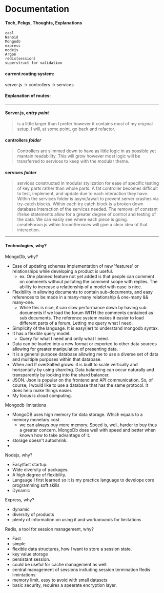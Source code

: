 # Documentation

#### Tech, Pckgs, Thoughts, Explanations

```
casl
Nanoid 
Mongodb
express
nodejs
Argon
redis(session)
superstruct for validation
```

#### current routing system:
server.js -> controllers -> services


#### Explanation of routes:

---
#### Server.js, _entry point_
>is a little larger than I prefer however it contains most of my original setup. I will, at some point, go back and refactor.
#### controllers _folder_
>Controllers are slimmed down to have as little logic in as possible yet mantain readability. This will grow however
most logic will be transferred to services to keep with the modular theme.
#### services _folder_
>services constructed in modular stylization for ease of specific testing of key parts rather than whole parts. A fat
controller becomes difficult to test, implement, and update due to each interaction they have. Within the services
folder is async/await to prevent server crashes via try-catch blocks. Within each try catch block is a broken down
database interaction of the services needed. The removal of constant if/else statements allow for a greater degree
of control and testing of the data. We can easily see where each piece is going. createForum.js within
forumServices will give a clear idea of that interaction.
---
#### Technologies, why?

MongoDb, why?
* Ease of updating schemas implementation of new 'features' or relationships while developing a product is useful.
    * ex. One planned feature not yet added is that people can comment on comments without polluting the comment scope
      with replies. The ability to increase a relationship of a model with ease is nice.
* Flexibility in allowing documents to contain sub-documents, and easy references to be made in a many-many relationship & one-many && many-one.
    * While this is nice, it can slow performance down by having sub documents if we load the forum WITH the
      comments contained as sub documents. The reference system makes it easier to load different parts of a forum.
      Letting me query what I need.
* Simplicity of the language. It is easy(ier) to understand mongodb syntax.
* It has a flexible query model.
    * Query for what I need and onlly what I need.
* Data can be loaded into a new format or exported to other data sources allowing for greater manipulation of presenting data.
* It is a general purpose database allowing me to use a diverse set of data and muiltiple purposes within that database.
* When and If overSalted grows: it is built to scale vertically and horizontally by using sharding. Data balancing can occur naturally and transparently by looking into the shard balancer.
* JSON. Json is popular on the frontend and API communication. So, of course, I would like to use a database that
  has the same protocol. It does help make things easier.
* My focus is cloud computing.

Mongodb limitations 
* MongoDB uses high memory for data storage. Which equals to a memory monetary cost.
  * we can always buy more memory. Speed is, well, harder to buy thus a greater concern. MongoDb does well with speed and better when known how to take advantage of it.
* storage doesn't autoshrink.
* 

Nodejs, why?
* Easy/fast startup. 
* Wide diversity of packages. 
* A high degree of flexibility.
* Langauge I first learned so it is my practice language to develope core programming soft skills
* Dynamic

Express, why?
* dynamic
* diversity of products
* plenty of information on using it and workarounds for limitations

Redis, a tool for session management, why?
* Fast
* simple
* flexible data structures, how I want to store a session state.
* key value storage
* persistant session.
* could be useful for cache management as well
* central management of sessions including session termination
Redis limintations:
* memory limit, easy to avoid with small datasets
* basic security, requires a speerate encryption layer.
